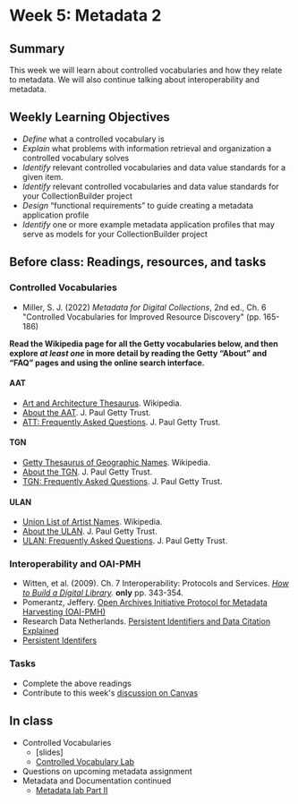 # Week 5: Metadata 2

## Summary
This week we will learn about controlled vocabularies and how they relate to metadata. We will also continue talking about interoperability and metadata.
## Weekly Learning Objectives
- *Define* what a controlled vocabulary is
- *Explain* what problems with information retrieval and organization a controlled vocabulary solves
- *Identify* relevant controlled vocabularies and data value standards for a given item.
- *Identify* relevant controlled vocabularies and data value standards for your CollectionBuilder project
- *Design* “functional requirements” to guide creating a metadata application profile
- *Identify* one or more example metadata application profiles that may serve as models for your CollectionBuilder project

## Before class: Readings, resources, and tasks
### Controlled Vocabularies
- Miller, S. J. (2022) _Metadata for Digital Collections_, 2nd ed., Ch. 6 "Controlled Vocabularies for Improved Resource Discovery" (pp. 165-186)

**Read the Wikipedia page for all the Getty vocabularies below, and then explore _at least one_ in more detail by reading the Getty “About” and “FAQ” pages and using the online search interface.**  

#### AAT
-   [Art and Architecture Thesaurus](https://en.wikipedia.org/wiki/Art_%26_Architecture_Thesaurus). Wikipedia.
-   [About the AAT](http://www.getty.edu/research/tools/vocabularies/aat/about.html). J. Paul Getty Trust.
-   [ATT: Frequently Asked Questions](http://www.getty.edu/research/tools/vocabularies/aat/aat_faq.html). J. Paul Getty Trust.

#### TGN
-   [Getty Thesaurus of Geographic Names](https://en.wikipedia.org/wiki/Getty_Thesaurus_of_Geographic_Names). Wikipedia.
-   [About the TGN](http://www.getty.edu/research/tools/vocabularies/tgn/about.html). J. Paul Getty Trust.
-   [TGN: Frequently Asked Questions](http://www.getty.edu/research/tools/vocabularies/tgn/faq.html). J. Paul Getty Trust.

#### ULAN
-   [Union List of Artist Names](https://en.wikipedia.org/wiki/Union_List_of_Artist_Names). Wikipedia.
-   [About the ULAN](http://www.getty.edu/research/tools/vocabularies/ulan/about.html). J. Paul Getty Trust.
-   [ULAN: Frequently Asked Questions](http://www.getty.edu/research/tools/vocabularies/ulan/faq.html). J. Paul Getty Trust.

### Interoperability and OAI-PMH
- Witten, et al. (2009). Ch. 7 Interoperability: Protocols and Services. _[How to Build a Digital Library](https://iucat.iu.edu/catalog/11862090)._ **only** pp. 343-354.
- Pomerantz, Jeffery. [Open Archives Initiative Protocol for Metadata Harvesting (OAI-PMH)](https://youtu.be/fpz4fzKvVTg)
- Research Data Netherlands. [Persistent Identifiers and Data Citation Explained](https://www.youtube.com/watch?v=PgqtiY7oZ6k)
- [Persistent Identifers](https://transportation.libguides.com/persistent_identifiers)

### Tasks
- Complete the above readings
- Contribute to this week's [discussion on Canvas](https://iu.instructure.com/courses/2169110/discussion_topics/13058411)

## In class
- Controlled Vocabularies
    - [slides]
    - [Controlled Vocabulary Lab](assignment_controlled_vocabulary_lab.md)
- Questions on upcoming metadata assignment
- Metadata and Documentation continued
    - [Metadata lab Part II](assignment_metadata_practice_2.md)
